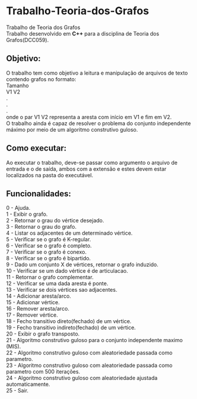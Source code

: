 # Trabalho-Teoria-dos-Grafos
Trabalho de Teoria dos Grafos
<br>
Trabalho desenvolvido em <b>C++</b> para a disciplina de Teoria dos Grafos(DCC059).<br>
<h2>Objetivo:</h2>
O trabalho tem como objetivo a leitura e manipulação de arquivos de texto contendo grafos no formato:<br>
Tamanho<br>
V1 V2 <br>
<t>.<br>
<t>.<br>
<t>.<br>
onde o par V1 V2 representa a aresta com início em V1 e fim em V2.<br>
O trabalho ainda é capaz de resolver o problema do conjunto independente máximo por meio de um algoritmo construtivo guloso.<br>
<h2>Como executar:</h2>
Ao executar o trabalho, deve-se passar como argumento o arquivo de entrada e o de saída, ambos com a extensão e estes devem estar localizados na pasta do executável.<br>
<h2>Funcionalidades:</h2>
 0 - Ajuda.<br>
 1 - Exibir o grafo.<br>
 2 - Retornar o grau do vértice desejado. <br>
 3 - Retornar o grau do grafo. <br>
 4 - Listar os adjacentes de um determinado vértice. <br>
 5 - Verificar se o grafo é K-regular. <br>
 6 - Verificar se o grafo é completo.<br> 
 7 - Verificar se o grafo é conexo. <br>
 8 - Verificar se o grafo é bipartido. <br>
 9 - Dado um conjunto X de vértices, retornar o grafo induzido.<br> 
10 - Verificar se um dado vértice é de articulacao. <br>
11 - Retornar o grafo complementar. <br>
12 - Verificar se uma dada aresta é ponte. <br>
13 - Verificar se dois vértices sao adjacentes. <br>
14 - Adicionar aresta/arco. <br>
15 - Adicionar vértice. <br>
16 - Remover aresta/arco.<br> 
17 - Remover vértice. <br>
18 - Fecho transitivo direto(fechado) de um vértice. <br>
19 - Fecho transitivo indireto(fechado) de um vértice. <br>
20 - Exibir o grafo transposto. <br>
21 - Algoritmo construtivo guloso para o conjunto independente maximo (MIS). <br>
22 - Algoritmo construtivo guloso com aleatoriedade passada como parametro. <br>
23 - Algoritmo construtivo guloso com aleatoriedade passada como parametro com 500 iterações. <br>
24 - Algoritmo construtivo guloso com aleatoriedade ajustada automaticamente. <br>
25 - Sair.<br>
